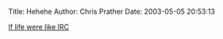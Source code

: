 Title: Hehehe
Author: Chris Prather
Date: 2003-05-05 20:53:13

<a title="Real Life - The Online Comic ©2002 Greg Dean" href="https://www.reallifecomics.com/comic.php?comic=title-637">If life were like IRC</a>

